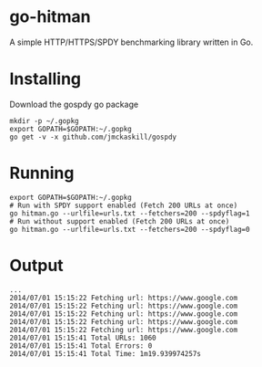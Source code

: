 go-hitman
=========

A simple HTTP/HTTPS/SPDY benchmarking library written in Go.

Installing
=========
Download the gospdy go package

    mkdir -p ~/.gopkg
    export GOPATH=$GOPATH:~/.gopkg
    go get -v -x github.com/jmckaskill/gospdy

Running
=========

    export GOPATH=$GOPATH:~/.gopkg
    # Run with SPDY support enabled (Fetch 200 URLs at once)
    go hitman.go --urlfile=urls.txt --fetchers=200 --spdyflag=1
    # Run without support enabled (Fetch 200 URLs at once)
    go hitman.go --urlfile=urls.txt --fetchers=200 --spdyflag=0

Output
=========

    ...
    2014/07/01 15:15:22 Fetching url: https://www.google.com
    2014/07/01 15:15:22 Fetching url: https://www.google.com
    2014/07/01 15:15:22 Fetching url: https://www.google.com
    2014/07/01 15:15:22 Fetching url: https://www.google.com
    2014/07/01 15:15:22 Fetching url: https://www.google.com
    2014/07/01 15:15:41 Total URLs: 1060
    2014/07/01 15:15:41 Total Errors: 0
    2014/07/01 15:15:41 Total Time: 1m19.939974257s
